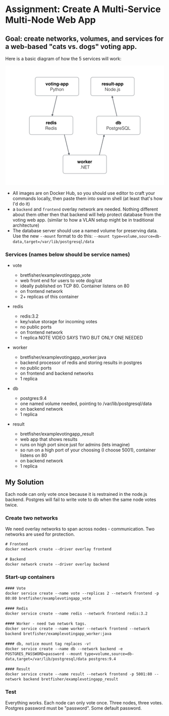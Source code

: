 # Assignment: Create A Multi-Service Multi-Node Web App

## Goal: create networks, volumes, and services for a web-based "cats vs. dogs" voting app.
Here is a basic diagram of how the 5 services will work:

![diagram](./architecture.png)
- All images are on Docker Hub, so you should use editor to craft your commands locally, then paste them into swarm shell (at least that's how I'd do it)
- a `backend` and `frontend` overlay network are needed. Nothing different about them other then that backend will help protect database from the voting web app. (similar to how a VLAN setup might be in traditional architecture)
- The database server should use a named volume for preserving data. Use the new `--mount` format to do this: `--mount type=volume,source=db-data,target=/var/lib/postgresql/data`

### Services (names below should be service names)
- vote
    - bretfisher/examplevotingapp_vote
    - web front end for users to vote dog/cat
    - ideally published on TCP 80. Container listens on 80
    - on frontend network
    - 2+ replicas of this container

- redis
    - redis:3.2
    - key/value storage for incoming votes
    - no public ports
    - on frontend network
    - 1 replica NOTE VIDEO SAYS TWO BUT ONLY ONE NEEDED

- worker
    - bretfisher/examplevotingapp_worker:java
    - backend processor of redis and storing results in postgres
    - no public ports
    - on frontend and backend networks
    - 1 replica

- db
    - postgres:9.4
    - one named volume needed, pointing to /var/lib/postgresql/data
    - on backend network
    - 1 replica

- result
    - bretfisher/examplevotingapp_result
    - web app that shows results
    - runs on high port since just for admins (lets imagine)
    - so run on a high port of your choosing (I choose 5001), container listens on 80
    - on backend network
    - 1 replica


## My Solution
Each node can only vote once because it is restrained in the node.js backend. Postgres will fail to write vote to db when the same node votes twice.
### Create two networks
We need overlay networks to span across nodes - communication. Two networks are used for protection.
```
# Frontend
docker network create --driver overlay frontend

# Backend
docker network create --driver overlay backend
```
### Start-up containers
```
#### Vote
docker service create --name vote --replicas 2 --network frontend -p 80:80 bretfisher/examplevotingapp_vote

#### Redis
docker service create --name redis --network frontend redis:3.2

#### Worker - need two network tags.
docker service create --name worker --network frontend --network backend bretfisher/examplevotingapp_worker:java

#### db, notice mount tag replaces -v! 
docker service create --name db --network backend -e POSTGRES_PASSWORD=password --mount type=volume,source=db-data,target=/var/lib/postgresql/data postgres:9.4

#### Result
docker service create --name result --network frontend -p 5001:80 --network backend bretfisher/examplevotingapp_result
```
### Test
Everything works. Each node can only vote once. Three nodes, three votes. Postgres password must be "password". Some default password.